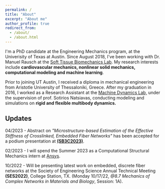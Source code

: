 ```yaml
---
permalink: /
title: "About"
excerpt: "About me"
author_profile: true
redirect_from: 
  - /about/
  - /about.html
---
```


I'm a PhD candidate at the Engineering Mechanics program, at the Univerisity of Texas at Austin. Since August 2018, I've been working with Dr. Manuel Rausch at the [Soft Tissue Biomechanics Lab](http://www.manuelrausch.com). My research interests include **cardiovascular mechanics, nonlinear solid mechanics, computational modeling and machine learning**.

Prior to joining UT Austin, I received a diploma in mechanical engineering from Aristotle University of Thessaloniki, Greece. After my graduation in 2016, I worked as a Research Assistant at the [Machine Dynamics Lab,](https://www.meng.auth.gr/en/lab/1-1-machine-dynamics-laboratory-mdl/) under the supervision of prof. Sotirios Natsiavas, conducting modeling and simulations on **rigid and flexible multibody dynamics.**

Updates
-------
04/2023 - Abstract on *"Microstructure-based Estimation of the Effective Stiffness of Crosslinked, Embedded Fiber Networks"* has been accepted for a podium presentation at [**(SB3C2023)**](https://sb3c.org).

02/2023 - I will spend the Summer 2023 as a Computational Structural Mechanics intern at [Ansys](https://www.ansys.com/).

10/2022 - Will be presenting latest work on embedded, discrete fiber networks at the Society of Engineering Science Annual Technical Meeting **(SES2022)**, College Station, TX. (Monday 10/17/22, *@8.7 Mechanics of Complex Networks in Materials and Biology*, Session: 1A).

